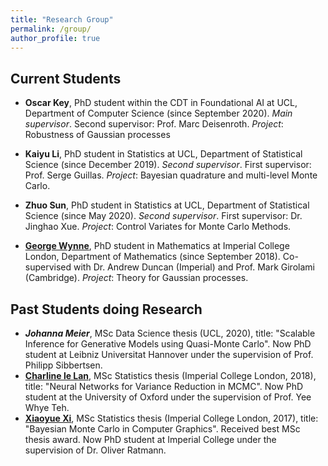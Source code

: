```yaml
---
title: "Research Group"
permalink: /group/
author_profile: true
---
```




## Current Students

* **Oscar Key**, PhD student within the CDT in Foundational AI at UCL, Department of Computer Science (since September 2020). *Main supervisor*. Second supervisor: Prof. Marc Deisenroth. *Project*: Robustness of Gaussian processes

* **Kaiyu Li**, PhD student in Statistics at UCL, Department of Statistical Science (since December 2019). *Second supervisor*. First supervisor: Prof. Serge Guillas. *Project*: Bayesian quadrature and multi-level Monte Carlo. 

* **Zhuo Sun**, PhD student in Statistics at UCL, Department of Statistical Science (since May 2020). *Second supervisor*. First supervisor: Dr. Jinghao Xue. *Project*: Control Variates for Monte Carlo Methods.

* [**George Wynne**](https://georgewynne.github.io/), PhD student in Mathematics at Imperial College London, Department of Mathematics (since September 2018). Co-supervised with Dr. Andrew Duncan (Imperial) and Prof. Mark Girolami (Cambridge). *Project*: Theory for Gaussian processes.

## Past Students doing Research

* ***Johanna Meier***, MSc Data Science thesis (UCL, 2020), title: "Scalable Inference for Generative
Models using Quasi-Monte Carlo". Now PhD student at Leibniz Universitat Hannover under the supervision of Prof. Philipp Sibbertsen.
* [**Charline le Lan**](http://csml.stats.ox.ac.uk/people/lelan/), MSc Statistics thesis (Imperial College London, 2018), title: "Neural Networks for Variance Reduction in MCMC". Now PhD student at the University of Oxford under the supervision of Prof. Yee Whye Teh. 
* [**Xiaoyue Xi**](https://www.researchgate.net/profile/Xiaoyue_Xi), MSc Statistics thesis (Imperial College London, 2017), title: "Bayesian Monte Carlo in Computer Graphics". Received best MSc thesis award. Now PhD student at Imperial College under the supervision of Dr. Oliver Ratmann. 

